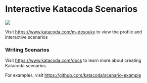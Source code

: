 # Interactive Katacoda Scenarios

[![](http://shields.katacoda.com/katacoda/m-desouky/count.svg)](https://www.katacoda.com/m-desouky "Get your profile on Katacoda.com")

Visit https://www.katacoda.com/m-desouky to view the profile and interactive scenarios

### Writing Scenarios
Visit https://www.katacoda.com/docs to learn more about creating Katacoda scenarios

For examples, visit https://github.com/katacoda/scenario-example
